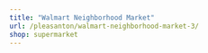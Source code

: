 ```yaml
---
title: "Walmart Neighborhood Market"
url: /pleasanton/walmart-neighborhood-market-3/
shop: supermarket
---
```

